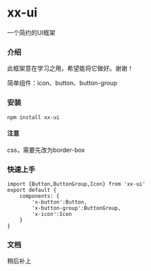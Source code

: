 # xx-ui
一个简约的UI框架

### 介绍
此框架意在学习之用，希望能将它做好。谢谢！

简单组件：icon、button、button-group

### 安装
```
npm install xx-ui
```

#### 注意
css，需要先改为border-box


### 快速上手
```
import {Button,ButtonGroup,Icon} from 'xx-ui'
export default {
    components: {
        'x-button':Button,
        'x-button-group':ButtonGroup,
        'x-icon':Icon
    }
}
```

### 文档
稍后补上



